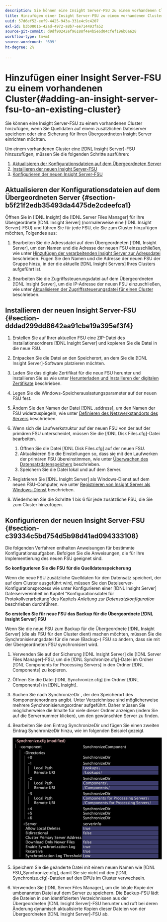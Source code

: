 ```yaml
---
description: Sie können eine Insight Server-FSU zu einem vorhandenen Cluster hinzufügen, wenn Sie Quelldaten auf einem zusätzlichen Dateiserver speichern oder eine Sicherung für Ihren Übergeordneten Insight Server einrichten möchten.
title: Hinzufügen einer Insight Server-FSU zu einem vorhandenen Cluster
uuid: 57d6ef52-eef9-4425-943a-331e4c9c4207
exl-id: b3b08016-42ad-4972-a8b7-ee714493fa52
source-git-commit: d9df90242ef96188f4e4b5e6d04cfef196b0a628
workflow-type: tm+mt
source-wordcount: '699'
ht-degree: 2%

---
```


# Hinzufügen einer Insight Server-FSU zu einem vorhandenen Cluster{#adding-an-insight-server-fsu-to-an-existing-cluster}

Sie können eine Insight Server-FSU zu einem vorhandenen Cluster hinzufügen, wenn Sie Quelldaten auf einem zusätzlichen Dateiserver speichern oder eine Sicherung für Ihren Übergeordneten Insight Server einrichten möchten.

Um einem vorhandenen Cluster eine [!DNL Insight Server]-FSU hinzuzufügen, müssen Sie die folgenden Schritte ausführen:

1. [Aktualisieren der Konfigurationsdateien auf dem Übergeordneten Server](../../../../../home/c-inst-svr/c-install-ins-svr/c-ins-svr-clstrs/c-add-ins-svrs-ex-clstr/c-add-fsu-ex-clstr.md#section-b5f21f2edb35493da4475de2cdeefca1)
1. [Installieren der neuen Insight Server-FSU](../../../../../home/c-inst-svr/c-install-ins-svr/c-ins-svr-clstrs/c-add-ins-svrs-ex-clstr/c-add-fsu-ex-clstr.md#section-dddad299dd8642aa91cbe19a395ef3f4)
1. [Konfigurieren der neuen Insight Server-FSU](../../../../../home/c-inst-svr/c-install-ins-svr/c-ins-svr-clstrs/c-add-ins-svrs-ex-clstr/c-add-fsu-ex-clstr.md#section-c39334c5bd754d5b98d41ad094333108)

## Aktualisieren der Konfigurationsdateien auf dem Übergeordneten Server {#section-b5f21f2edb35493da4475de2cdeefca1}

Öffnen Sie in [!DNL Insight] die [!DNL Server Files Manager] für Ihre Übergeordnete [!DNL Insight Server] (normalerweise eine [!DNL Insight Server]-FSU) und führen Sie für jede FSU, die Sie zum Cluster hinzufügen möchten, Folgendes aus:

1. Bearbeiten Sie die Adressdatei auf dem Übergeordneten [!DNL Insight Server], um den Namen und die Adresse der neuen FSU einzuschließen, wie unter [Hinzufügen der verarbeitenden Insight Server zur Adressdatei](../../../../../home/c-inst-svr/c-install-ins-svr/c-ins-svr-clstrs/c-inst-ins-svr-clstr/c-inst-proc-clstr/c-config-mstr-ins-svr-clstr.md#section-2fe5298180164e8dbaa59ea6b6ff682d) beschrieben. Fügen Sie den Namen und die Adresse der neuen FSU der Gruppe hinzu, in der die aktuelle [!DNL Insight Servers] Ihres Clusters aufgeführt ist.

1. Bearbeiten Sie die Zugriffssteuerungsdatei auf dem Übergeordneten [!DNL Insight Server], um die IP-Adresse der neuen FSU einzuschließen, wie unter [Aktualisieren der Zugriffssteuerungsdatei für einen Cluster](../../../../../home/c-inst-svr/c-install-ins-svr/c-ins-svr-clstrs/c-inst-ins-svr-clstr/c-inst-proc-clstr/c-config-mstr-ins-svr-clstr.md#section-fce1367d92a445168c35e9ca506e7d6b) beschrieben.

## Installieren der neuen Insight Server-FSU {#section-dddad299dd8642aa91cbe19a395ef3f4}

1. Erstellen Sie auf Ihrer aktuellen FSU eine ZIP-Datei des Installationsordners [!DNL Insight Server] und kopieren Sie die Datei in die neue FSU.
1. Entpacken Sie die Datei an den Speicherort, an dem Sie die [!DNL Insight Server]-Software platzieren möchten.
1. Laden Sie das digitale Zertifikat für die neue FSU herunter und installieren Sie es wie unter [Herunterladen und Installieren der digitalen Zertifikate](../../../../../home/c-inst-svr/c-install-ins-svr/t-install-proc-inst-svr-dpu/c-dnld-dgtl-cert/c-dnld-dgtl-cert.md#concept-4f79c240492f4e52b6375b4b3bbefa17) beschrieben.
1. Legen Sie die Windows-Speicherauslastungsparameter auf der neuen FSU fest.
1. Ändern Sie den Namen der Datei [!DNL .address], um den Namen der FSU widerzuspiegeln, wie unter [Definieren des Netzwerkstandorts des Servers](../../../../../home/c-inst-svr/c-install-ins-svr/t-install-proc-inst-svr-dpu/c-svrs-ntwk-loc/c-svrs-ntwk-loc.md#concept-87dd2aa3448c415ca1285bc445a8c649) beschrieben.

1. Wenn sich die Laufwerkstruktur auf der neuen FSU von der auf der primären FSU unterscheidet, müssen Sie die [!DNL Disk Files.cfg]-Datei bearbeiten.

   1. Öffnen Sie die Datei [!DNL Disk Files.cfg] auf der neuen FSU.
   1. Aktualisieren Sie die Einstellungen so, dass sie mit den Laufwerken der primären FSU übereinstimmen, wie unter [Überwachen des Datensatzdatenspeichers](../../../../../home/c-inst-svr/c-admin-inst-svr/c-mntr-disk-spc/t-mntr-dtst-data-spc.md#task-6223fa2c718845678824a0a96df96a03) beschrieben.
   1. Speichern Sie die Datei lokal und auf dem Server.

1. Registrieren Sie [!DNL Insight Server] als Windows-Dienst auf dem neuen FSU-Computer, wie unter [Registrieren von Insight Server als Windows-Dienst](../../../../../home/c-inst-svr/c-install-ins-svr/t-install-proc-inst-svr-dpu/c-reg-wdws-svc.md#concept-f2c7aa891d544a2595aa01d0d796a540) beschrieben.

1. Wiederholen Sie die Schritte 1 bis 6 für jede zusätzliche FSU, die Sie zum Cluster hinzufügen.

## Konfigurieren der neuen Insight Server-FSU {#section-c39334c5bd754d5b98d41ad094333108}

Die folgenden Verfahren enthalten Anweisungen für bestimmte Konfigurationsaufgaben. Befolgen Sie die Anweisungen, die für Ihre Implementierung des neuen FSU geeignet sind.

**So konfigurieren Sie die FSU für die Quelldatenspeicherung**

Wenn die neue FSU zusätzliche Quelldaten für den Datensatz speichert, der auf dem Cluster ausgeführt wird, müssen Sie den Dateiserver-Konfigurationsprozess wie unter Konfigurieren einer [!DNL Insight Server] Dateiservereinheit im Kapitel &quot;Konfigurationsdatei für Protokollverarbeitung&quot;des Kapitels *Anleitung zur Datensatzkonfiguration* beschrieben durchführen.

**So erstellen Sie für neue FSU das Backup für die Übergeordnete  [!DNL Insight Server] FSU**

Wenn Sie die neue FSU zum Backup für die Übergeordnete [!DNL Insight Server] (die als FSU für den Cluster dient) machen möchten, müssen Sie die Synchronisierungsdatei für die neue (Backup-) FSU so ändern, dass sie mit der Übergeordneten FSU synchronisiert wird.

1. Verwenden Sie auf der Sicherung [!DNL Insight Server] die [!DNL Server Files Manager]-FSU, um die [!DNL Synchronize.cfg]-Datei im Ordner [!DNL Components for Processing Servers] in den Ordner [!DNL Components] zu kopieren.

1. Öffnen Sie die Datei [!DNL Synchronize.cfg] (im Ordner [!DNL Components]) in [!DNL Insight].

1. Suchen Sie nach SynchronizeDir , der den Speicherort des Komponentenordners angibt. Unter Verzeichnisse sind möglicherweise mehrere Synchronisierungsordner aufgeführt. Daher müssen Sie möglicherweise die Inhalte für viele dieser Ordner anzeigen (indem Sie auf die Servernummer klicken), um den gewünschten Server zu finden.
1. Bearbeiten Sie den Eintrag SynchronizeDir und fügen Sie einen zweiten Eintrag SynchronizeDir hinzu, wie im folgenden Beispiel gezeigt.

   ![](assets/cfg_cluster_SynchronizeDirEditComponents.png)

1. Speichern Sie die geänderte Datei mit einem neuen Namen wie [!DNL FSU_Synchronize.cfg], damit Sie sie nicht mit den [!DNL Synchronize.cfg]-Dateien auf den DPUs im Cluster verwechseln.

1. Verwenden Sie [!DNL Server Files Manager], um die lokale Kopie der umbenannten Datei auf dem Server zu speichern. Die Backup-FSU lädt die Dateien in den identifizierten Verzeichnissen aus der Übergeordneten [!DNL Insight Server]-FSU herunter und ruft bei deren Änderung dynamisch aktualisierte Kopien dieser Dateien von der Übergeordneten [!DNL Insight Server]-FSU ab.

